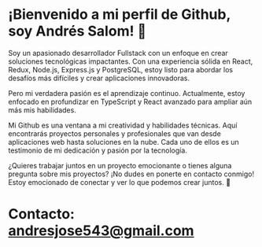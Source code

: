 # ¡Bienvenido a mi perfil de Github, soy Andrés Salom! 🚀

Soy un apasionado desarrollador Fullstack con un enfoque en crear soluciones tecnológicas impactantes. Con una experiencia sólida en React, Redux, Node.js, Express.js y PostgreSQL, estoy listo para abordar los desafíos más difíciles y crear aplicaciones innovadoras.

Pero mi verdadera pasión es el aprendizaje continuo. Actualmente, estoy enfocado en profundizar en TypeScript y React avanzado para ampliar aún más mis habilidades.

Mi Github es una ventana a mi creatividad y habilidades técnicas. Aquí encontrarás proyectos personales y profesionales que van desde aplicaciones web hasta soluciones en la nube. Cada uno de ellos es un testimonio de mi dedicación y pasión por la tecnología.

¿Quieres trabajar juntos en un proyecto emocionante o tienes alguna pregunta sobre mis proyectos? ¡No dudes en ponerte en contacto conmigo! Estoy emocionado de conectar y ver lo que podemos crear juntos. 🙌

# Contacto: andresjose543@gmail.com
